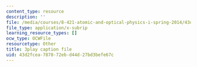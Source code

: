 ```yaml
---
content_type: resource
description: ''
file: /media/courses/8-421-atomic-and-optical-physics-i-spring-2014/43d2fcea787872ebd44d27bd3befe67c_Fnsu19QD1D8.srt
file_type: application/x-subrip
learning_resource_types: []
ocw_type: OCWFile
resourcetype: Other
title: 3play caption file
uid: 43d2fcea-7878-72eb-d44d-27bd3befe67c
---
```

